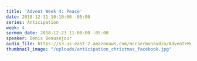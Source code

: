 ```yaml
---
title: 'Advent Week 4: Peace'
date: 2018-12-31 10:10:00 -05:00
series: Anticipation
week: 4
sermon_date: 2018-12-23 11:00:00 -05:00
speaker: Denis Beausejour
audio_file: https://s3.us-east-2.amazonaws.com/mccsermonaudio/Advent+Week+4_+Peace.lite.mp3
thumbnail_image: "/uploads/anticipation_christmas_facebook.jpg"
---
```



